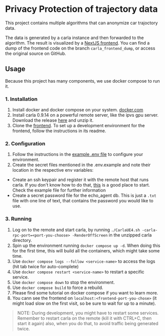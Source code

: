 # Privacy Protection of trajectory data



This project contains multiple algorithms
that can anonymize car trajoctory data.

The data is generated by a carla instance and then
forwarded to the algorithm.
The result is visualized by a [NextJS frontend](git@github.com:pisanovo/carla-frontend.git).
You can find a dump of the frontend code on the branch `carla_frontend_dump`, or access the original source on GitHub.


## Usage

Because this project has many components, we use docker compose to run it.

### 1. Installation

1. Install docker and docker compose on your system. [docker.com](https://docker.com)
2. Install carla 0.9.14 on a powerful remote server, like the ipvs gpu server. Download the release [here](https://github.com/carla-simulator/carla/releases/tag/0.9.14/) and unzip it.
3. Clone the [frontend](git@github.com:pisanovo/carla-frontend.git). To set up a development environment for the frontend, follow the instructions in its readme.

### 2. Configuration

1. Follow the instructions in the [example .env file](./.env.example) to configure your environment.
2. Create the secret files mentioned in the .env.example and note their location in the respective env variables:
- Create an ssh keypair and register it with the remote host that runs carla. If you don't know how to do that, [this](https://www.digitalocean.com/community/tutorials/how-to-use-ssh-to-connect-to-a-remote-server#how-to-log-into-ssh-with-keys) is a good place to start. Check the example file for further information
- Create a secret password file for the echo_agent db. This is just a `.txt` file with one line of text, that contains the password you would like to use.

### 3. Running

1. Log on to the remote and start carla, by running `./CarlaUE4.sh -carla-rpc-port=<port-you-choose> -RenderOffScreen` in the unzipped carla directory.
2. Spin up the environment running `docker compose up -d`. When doing this for the first time, this will build all the containers, which might take some time.
3. Use `docker compose logs --follow <service-name>` to access the logs (hit tab twice for auto-complete)
4. Use `docker compose restart <service-name>` to restart a specific service.
5. Use `docker compose down` to stop the environment. 
6. Use `docker compose build` to force a rebuild.
7. Please find some tutorial on docker compose if you want to learn more.
8. You cann see the frontend on `localhost:<frontend-port-you-chose>` (it might load slow on the first visit, so be sure to wait for up to a minute).

> NOTE: During development, you might have to restart some services. Remember to restart carla on
> the remote (kill it with CTRL+C, then start it again) also, when you do that, to avoid traffic
> being generated twice.
